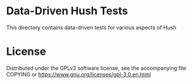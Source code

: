 # Data-Driven Hush Tests

This directory contains data-driven tests for various aspects of Hush

# License

Distributed under the GPLv3 software license, see the accompanying
file COPYING or https://www.gnu.org/licenses/gpl-3.0.en.html

